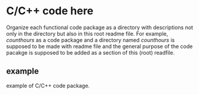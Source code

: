 # C/C++ code here
Organize each functional code package as a directory with descriptions not only in the directory but also in this root readme file. For example, *counthours* as a code package and a directory named *counthours* is supposed to be made with readme file and the general purpose of the code pacakge is supposed to be added as a section of this (root) readfile.
## example
example of C/C++ code package.